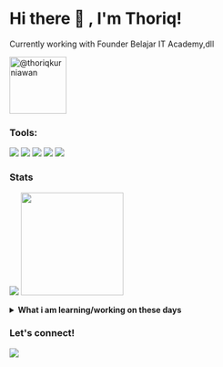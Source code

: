 # Hi there 👋 , I'm Thoriq!
Currently working with Founder Belajar IT Academy,dll

<p>
   <img src="https://avatars.githubusercontent.com/u/52267345?s=96&amp;v=4" alt="@thoriqkurniawan" size="100" height="100" width="100" data-view-component="true" class="avatar circle mr-3">
</p>   

### Tools:
<p>
    <img src="https://img.shields.io/badge/Android-Studio?&logo=androidstudio" />
    <img src="https://img.shields.io/badge/OS-MacOS-blue?&logo=apple" />
    <img src="https://img.shields.io/badge/Code-Swift-blue?&logo=swift" />
    <img src="https://img.shields.io/badge/IDE-Xcode-blue?&logo=xcode" />
    <img src="https://img.shields.io/badge/Text%20Editor-Visual%20Studio%20Code-blue?&logo=visual%20studio%20code&logoColor=blue" />
</p>

### Stats
<p>
    <img src="https://github-readme-stats.vercel.app/api?username=thoriqkurniawan&hide=contribs,prs&show_icons=true&hide_border=true&title_color=000" />
    <img src="https://github-readme-stats.vercel.app/api/top-langs/?username=thoriqkurniawan&layout=compact" height=180 />
</p>

<details>
 <summary><strong>What i am learning/working on these days</strong></summary>
    - 🔭 I’m currently working on Belajar IT Academy,dll </br>
    - 🌱 I’m currently learning Flutter,Kotlin,javascript,dll</br>
    - 👯 I’m looking to collaborate on Mobile Apps.Web Dev,dll </br>
    - 🤔 I’m looking for help with master of programming. hehe </br>
    - 💬 Ask me about anything.</br>
    - 😄 Pronouns: He/Him </br>
    - ⚡ Fun fact: ... </br>
</details>

### Let's connect!
<p>
    <a href="https://instagram.com/@belajaritacademy" target="blank"><img src="https://img.shields.io/badge/belajaritacademy-30302f?style=flat&logo=instagram"                   
</p>

<!--
**thoriqkurniawan/thoriqkurniawan** is a ✨ _special_ ✨ repository because its `README.md` (this file) appears on your GitHub profile.

Here are some ideas to get you started:

- 🔭 I’m currently working on ...
- 🌱 I’m currently learning ...
- 👯 I’m looking to collaborate on ...
- 🤔 I’m looking for help with ...
- 💬 Ask me about ...
- 📫 How to reach me: ...
- 😄 Pronouns: ...
- ⚡ Fun fact: ...
-->
